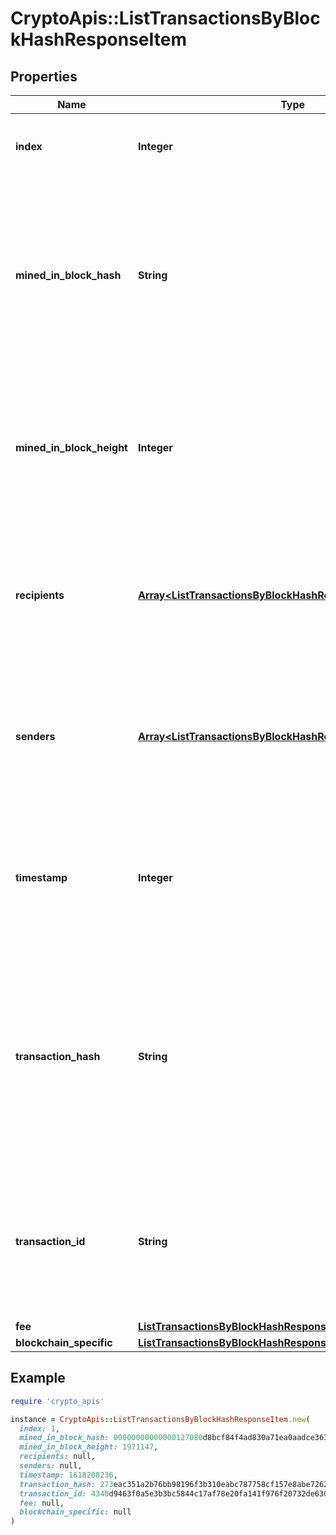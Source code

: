 # CryptoApis::ListTransactionsByBlockHashResponseItem

## Properties

| Name | Type | Description | Notes |
| ---- | ---- | ----------- | ----- |
| **index** | **Integer** | Represents the index position of the transaction in the specific block. |  |
| **mined_in_block_hash** | **String** | Represents the hash of the block where this transaction was mined/confirmed for first time. The hash is defined as a cryptographic digital fingerprint made by hashing the block header twice through the SHA256 algorithm. |  |
| **mined_in_block_height** | **Integer** | Represents the hight of the block where this transaction was mined/confirmed for first time. The height is defined as the number of blocks in the blockchain preceding this specific block. |  |
| **recipients** | [**Array&lt;ListTransactionsByBlockHashResponseItemRecipients&gt;**](ListTransactionsByBlockHashResponseItemRecipients.md) | Represents a list of recipient addresses with the respective amounts. In account-based protocols like Ethereum there is only one address in this list. |  |
| **senders** | [**Array&lt;ListTransactionsByBlockHashResponseItemSenders&gt;**](ListTransactionsByBlockHashResponseItemSenders.md) | Represents a list of sender addresses with the respective amounts. In account-based protocols like Ethereum there is only one address in this list. |  |
| **timestamp** | **Integer** | Defines the exact date/time in Unix Timestamp when this transaction was mined, confirmed or first seen in Mempool, if it is unconfirmed. |  |
| **transaction_hash** | **String** | Represents the same as &#x60;transactionId&#x60; for account-based protocols like Ethereum, while it could be different in UTXO-based protocols like Bitcoin. E.g., in UTXO-based protocols &#x60;hash&#x60; is different from &#x60;transactionId&#x60; for SegWit transactions. |  |
| **transaction_id** | **String** | Represents the unique identifier of a transaction, i.e. it could be &#x60;transactionId&#x60; in UTXO-based protocols like Bitcoin, and transaction &#x60;hash&#x60; in Ethereum blockchain. |  |
| **fee** | [**ListTransactionsByBlockHashResponseItemFee**](ListTransactionsByBlockHashResponseItemFee.md) |  |  |
| **blockchain_specific** | [**ListTransactionsByBlockHashResponseItemBlockchainSpecific**](ListTransactionsByBlockHashResponseItemBlockchainSpecific.md) |  |  |

## Example

```ruby
require 'crypto_apis'

instance = CryptoApis::ListTransactionsByBlockHashResponseItem.new(
  index: 1,
  mined_in_block_hash: 00000000000000127080d8bcf84f4ad830a71ea0aadce3632579b6b2f26cd94b,
  mined_in_block_height: 1971147,
  recipients: null,
  senders: null,
  timestamp: 1618208236,
  transaction_hash: 273eac351a2b76bb98196f3b310eabc787758cf157e8abe726250447185956ed,
  transaction_id: 4340d9463f0a5e3b3bc5844c17af78e20fa141f976f20732de630b0e6e4cd571,
  fee: null,
  blockchain_specific: null
)
```

